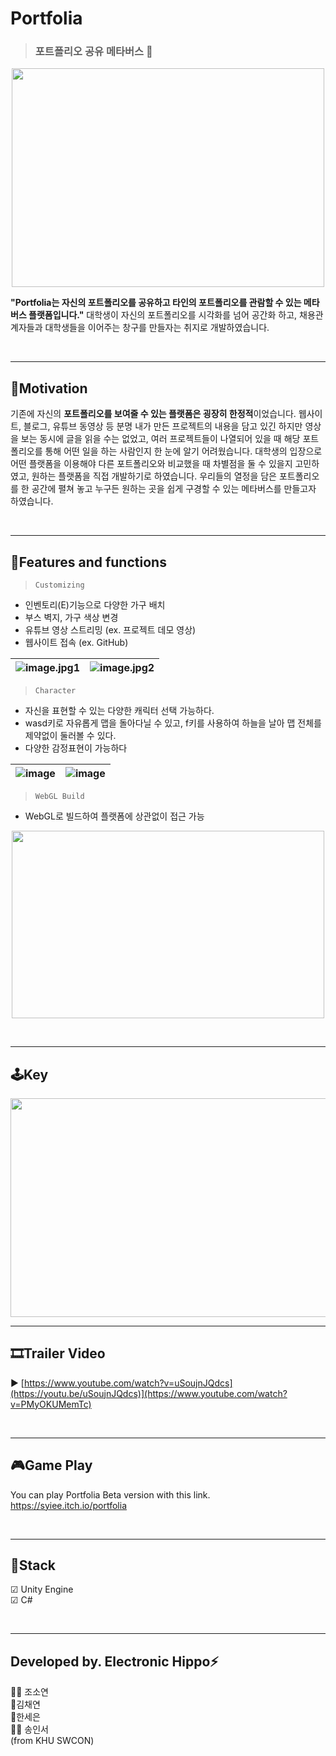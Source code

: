# Portfolia
> <h3>포트폴리오 공유 메타버스 💜

<p align="center"><img src="https://user-images.githubusercontent.com/79504024/193369340-e710d67e-039c-4824-8d48-a83a3538105d.png"  width="500" height="350"/></p>

**"Portfolia는 자신의 포트폴리오를 공유하고 타인의 포트폴리오를 관람할 수 있는 메타버스 플랫폼입니다."** 대학생이 자신의 포트폴리오를 시각화를 넘어 공간화 하고, 채용관계자들과 대학생들을 이어주는 창구를 만들자는 취지로 개발하였습니다.
  
<br/>  

----------------------------------

## 📌Motivation  
기존에 자신의 **포트폴리오를 보여줄 수 있는 플랫폼은 굉장히 한정적**이었습니다. 웹사이트, 블로그, 유튜브 동영상 등 분명 내가 만든 프로젝트의 내용을 담고 있긴 하지만 영상을 보는 동시에 글을 읽을 수는 없었고, 여러 프로젝트들이 나열되어 있을 때 해당 포트폴리오를 통해 어떤 일을 하는 사람인지 한 눈에 알기 어려웠습니다. 대학생의 입장으로 어떤 플랫폼을 이용해야 다른 포트폴리오와 비교했을 때 차별점을 둘 수 있을지 고민하였고, 원하는 플랫폼을 직접 개발하기로 하였습니다. 우리들의 열정을 담은 포트폴리오를 한 공간에 펼쳐 놓고 누구든 원하는 곳을 쉽게 구경할 수 있는 메타버스를 만들고자 하였습니다.   

<br/>

----------------------------------

## 📑Features and functions

> `Customizing`
- 인벤토리(E)기능으로 다양한 가구 배치
- 부스 벽지, 가구 색상 변경
- 유튜브 영상 스트리밍 (ex. 프로젝트 데모 영상)
- 웹사이트 접속 (ex. GitHub)

![image.jpg1](https://user-images.githubusercontent.com/79504024/202831201-2fdc8e21-5a98-4b52-9a3a-f960472355b6.png) |![image.jpg2](https://user-images.githubusercontent.com/79504024/202831300-a2765675-976e-445d-8718-c7c726bbeb43.png) 
--- | --- | 

> `Character`
- 자신을 표현할 수 있는 다양한 캐릭터 선택 가능하다.
- wasd키로 자유롭게 맵을 돌아다닐 수 있고, f키를 사용하여 하늘을 날아 맵 전체를 제약없이 둘러볼 수 있다.
- 다양한 감정표현이 가능하다


![image](https://user-images.githubusercontent.com/79504024/202832680-1ec3c39b-d2c0-4fca-a965-bf0e8ffb6030.png) | ![image](https://user-images.githubusercontent.com/79504024/202833024-127d6429-bc86-4735-8f02-755d3c28b286.png)
--- | --- | 


> `WebGL Build`
- WebGL로 빌드하여 플랫폼에 상관없이 접근 가능
<p align="center"><img src="https://user-images.githubusercontent.com/79504024/202833108-1eb179c4-432d-4765-86bf-5628d7d57bba.png"  width="500" height="300"/></p>


  
<br/>  

-------------------------------  
## 🕹Key  
<p align="center"><img src="https://user-images.githubusercontent.com/79504024/201521595-497a248b-7a01-47d5-be43-ff4dc1eafe9b.png"  width="700" height="350"/></p>



-------------------------------  
## 🎞Trailer Video  
▶ [https://www.youtube.com/watch?v=uSoujnJQdcs](https://youtu.be/uSoujnJQdcs)](https://www.youtube.com/watch?v=PMyOKUMemTc)
  
<br/>  
 
-----------------------------------

## 🎮Game Play

You can play Portfolia Beta version with this link.  
https://syiee.itch.io/portfolia  
  
<br/>  
 
-------------------------  
## 🔧Stack  
☑ Unity Engine  
☑ C#  
  
<br/>  

--------------
## Developed by. Electronic Hippo⚡

💁‍♀️ 조소연  
💁‍ 김채연  
💁‍ 한세은  
💁‍♂️ 송인서  
(from KHU SWCON)

